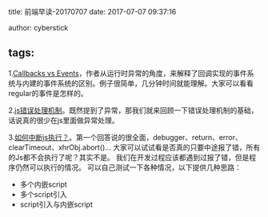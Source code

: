 title: 前端早读-20170707
date: 2017-07-07 09:37:16

author: cyberstick

tags:
---
1.[Callbacks vs Events](http://dean.edwards.name/weblog/2009/03/callbacks-vs-events/)，作者从运行时异常的角度，来解释了回调实现的事件系统与内建的事件系统的区别。例子很简单，几分钟时间就能理解。大家可以看看regular的事件是怎样的。


2.[js错误处理机制](http://javascript.ruanyifeng.com/grammar/error.html)。既然提到了异常，那我们就来回顾一下错误处理机制的基础，话说真的很少在js里面做异常处理。


3.[如何中断js执行？](https://stackoverflow.com/questions/9298839/is-it-possible-to-stop-javascript-execution)。第一个回答说的很全面，debugger、return、error、clearTimeout、xhrObj.abort()...
大家可以试试看是否真的只要中途报了错，所有的Js都不会执行了呢？其实不是。
我们在开发过程应该都遇到过报了错，但是程序仍然可以执行的情况。
可以自己测试一下各种情况，以下提供几种思路：
* 多个内嵌script
* 多个script引入
* script引入与内嵌script